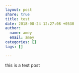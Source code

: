 ```yaml
---
layout: post
share: true
title: test
date: 2018-08-24 12:27:08 +0530
author:
  name: amey
  email: amey
categories: []
tags: []

---
```

this is a test post